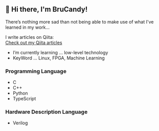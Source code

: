 ## 👋 Hi there, I'm BruCandy!

There’s nothing more sad than not being able to make use of what I've learned in my work...

I write articles on Qiita:  
[Check out my Qiita articles](https://qiita.com/BruCandy)


- I’m currently learning ... low-level technology
- KeyWord ... Linux, FPGA, Machine Learning

### Programming Language

- C
- C++
- Python
- TypeScript

### Hardware Description Language
- Verilog








<!--
[![Top Langs](https://github-readme-stats.vercel.app/api/top-langs/?username=BruCandy)](https://github.com/anuraghazra/github-readme-stats)
-->

<!--
**BruCandy/BruCandy** is a ✨ _special_ ✨ repository because its `README.md` (this file) appears on your GitHub profile.

Here are some ideas to get you started:

- 🔭 I’m currently working on ...
- 🌱 I’m currently learning ...
- 👯 I’m looking to collaborate on ...
- 🤔 I’m looking for help with ...
- 💬 Ask me about ...
- 📫 How to reach me: ...
- 😄 Pronouns: ...
- ⚡ Fun fact: ...
-->
